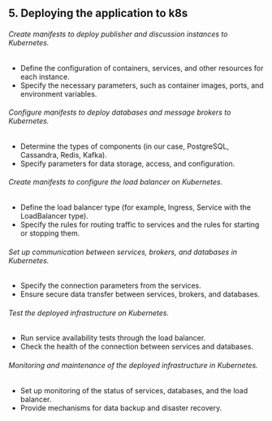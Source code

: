 
## 5. Deploying the application to k8s

###### Create manifests to deploy publisher and discussion instances to Kubernetes.
  - Define the configuration of containers, services, and other resources for each instance.
  - Specify the necessary parameters, such as container images, ports, and environment variables.
###### Configure manifests to deploy databases and message brokers to Kubernetes.
  - Determine the types of components (in our case, PostgreSQL, Cassandra, Redis, Kafka).
  - Specify parameters for data storage, access, and configuration.
###### Create manifests to configure the load balancer on Kubernetes.
  - Define the load balancer type (for example, Ingress, Service with the LoadBalancer type).
  - Specify the rules for routing traffic to services and the rules for starting or stopping them.
###### Set up communication between services, brokers, and databases in Kubernetes.
  - Specify the connection parameters from the services.
  - Ensure secure data transfer between services, brokers, and databases.
###### Test the deployed infrastructure on Kubernetes.
  - Run service availability tests through the load balancer.
  - Check the health of the connection between services and databases.
###### Monitoring and maintenance of the deployed infrastructure in Kubernetes.
  - Set up monitoring of the status of services, databases, and the load balancer.
  - Provide mechanisms for data backup and disaster recovery.

